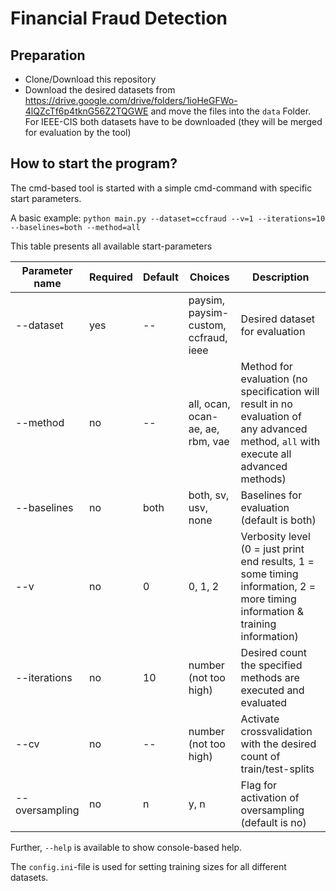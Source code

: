 # Financial Fraud Detection

## Preparation
* Clone/Download this repository
* Download the desired datasets from https://drive.google.com/drive/folders/1ioHeGFWo-4lQZcTf6p4tknG56Z2TQGWE and move the files into the `data` Folder. For IEEE-CIS both datasets have to be downloaded (they will be merged for evaluation by the tool)

## How to start the program?

The cmd-based tool is started with a simple cmd-command with specific start parameters.

A basic example:
`python main.py --dataset=ccfraud --v=1 --iterations=10 --baselines=both --method=all`

This table presents all available start-parameters

Parameter name  | Required | Default | Choices | Description
------------- | ------------- | ------------ | ------------ | ------------
--dataset  | yes | -- | paysim, paysim-custom, ccfraud, ieee | Desired dataset for evaluation
--method  | no | -- | all, ocan, ocan-ae, ae, rbm, vae | Method for evaluation (no specification will result in no evaluation of any advanced method, `all` with execute all advanced methods)
--baselines | no | both | both, sv, usv, none | Baselines for evaluation (default is both)
--v | no | 0 | 0, 1, 2 | Verbosity level (0 = just print end results, 1 = some timing information, 2 = more timing information & training information)
--iterations    | no | 10 | number (not too high) | Desired count the specified methods are executed and evaluated
--cv    | no | -- | number (not too high) | Activate crossvalidation with the desired count of train/test-splits
--oversampling  | no | n | y, n | Flag for activation of oversampling (default is no)

Further, `--help` is available to show console-based help.

The `config.ini`-file is used for setting training sizes for all different datasets.